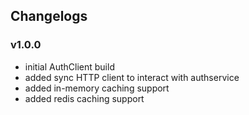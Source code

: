 ## Changelogs

### v1.0.0

- initial AuthClient build
- added sync HTTP client to interact with authservice
- added in-memory caching support
- added redis caching support